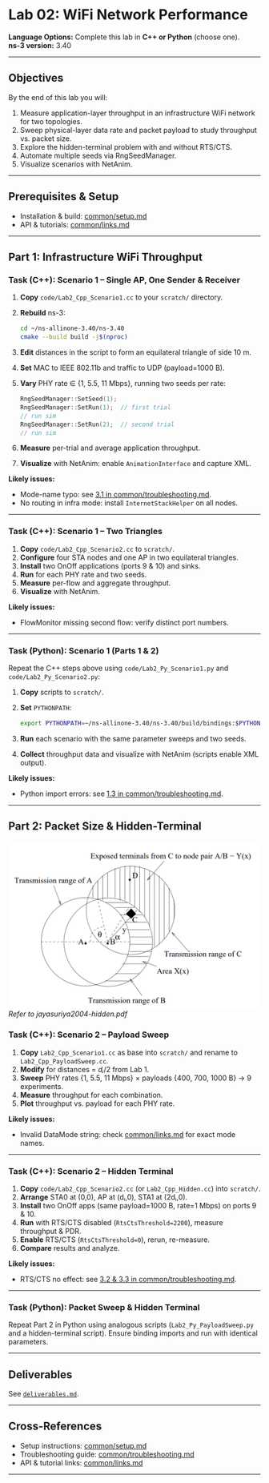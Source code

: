 # Lab 02: WiFi Network Performance

**Language Options:** Complete this lab in **C++ or Python** (choose one).  
**ns-3 version:** 3.40

---

## Objectives

By the end of this lab you will:

1. Measure application-layer throughput in an infrastructure WiFi network for two topologies.  
2. Sweep physical-layer data rate and packet payload to study throughput vs. packet size.  
3. Explore the hidden-terminal problem with and without RTS/CTS.  
4. Automate multiple seeds via RngSeedManager.  
5. Visualize scenarios with NetAnim.  

---

## Prerequisites & Setup

- Installation & build: [common/setup.md](../common/setup.md)  
- API & tutorials: [common/links.md](../common/links.md)

---

## Part 1: Infrastructure WiFi Throughput

### Task (C++): Scenario 1 – Single AP, One Sender & Receiver

1. **Copy** `code/Lab2_Cpp_Scenario1.cc` to your `scratch/` directory.  
2. **Rebuild** ns-3:
   ```bash
   cd ~/ns-allinone-3.40/ns-3.40
   cmake --build build -j$(nproc)
    ```

3. **Edit** distances in the script to form an equilateral triangle of side 10 m.
4. **Set** MAC to IEEE 802.11b and traffic to UDP (payload=1000 B).
5. **Vary** PHY rate ∈ {1, 5.5, 11 Mbps}, running two seeds per rate:

   ```cpp
   RngSeedManager::SetSeed(1);
   RngSeedManager::SetRun(1);  // first trial
   // run sim
   RngSeedManager::SetRun(2);  // second trial
   // run sim
   ```
6. **Measure** per-trial and average application throughput.
7. **Visualize** with NetAnim: enable `AnimationInterface` and capture XML.

**Likely issues:**

* Mode-name typo: see [3.1 in common/troubleshooting.md](../common/troubleshooting.md#31-mode-name-typo).
* No routing in infra mode: install `InternetStackHelper` on all nodes.

---

### Task (C++): Scenario 1 – Two Triangles

1. **Copy** `code/Lab2_Cpp_Scenario2.cc` to `scratch/`.
2. **Configure** four STA nodes and one AP in two equilateral triangles.
3. **Install** two OnOff applications (ports 9 & 10) and sinks.
4. **Run** for each PHY rate and two seeds.
5. **Measure** per-flow and aggregate throughput.
6. **Visualize** with NetAnim.

**Likely issues:**

* FlowMonitor missing second flow: verify distinct port numbers.

---

### Task (Python): Scenario 1 (Parts 1 & 2)

Repeat the C++ steps above using `code/Lab2_Py_Scenario1.py` and `code/Lab2_Py_Scenario2.py`:

1. **Copy** scripts to `scratch/`.
2. **Set** `PYTHONPATH`:

   ```bash
   export PYTHONPATH=~/ns-allinone-3.40/ns-3.40/build/bindings:$PYTHONPATH
   ```
3. **Run** each scenario with the same parameter sweeps and two seeds.
4. **Collect** throughput data and visualize with NetAnim (scripts enable XML output).

**Likely issues:**

* Python import errors: see [1.3 in common/troubleshooting.md](../common/troubleshooting.md#13-importerror-no-module-named-nscore).

---

## Part 2: Packet Size & Hidden-Terminal

![Two-Ray Ground Reflection Model](/common/images/hiddenTerminalScenario.png)  
*Refer to jayasuriya2004-hidden.pdf*

### Task (C++): Scenario 2 – Payload Sweep

1. **Copy** `Lab2_Cpp_Scenario1.cc` as base into `scratch/` and rename to `Lab2_Cpp_PayloadSweep.cc`.
2. **Modify** for distances = *dᵢ*/2 from Lab 1.
3. **Sweep** PHY rates {1, 5.5, 11 Mbps} × payloads {400, 700, 1000 B} → 9 experiments.
4. **Measure** throughput for each combination.
5. **Plot** throughput vs. payload for each PHY rate.

**Likely issues:**

* Invalid DataMode string: check [common/links.md](../common/links.md) for exact mode names.

---

### Task (C++): Scenario 2 – Hidden Terminal

1. **Copy** `code/Lab2_Cpp_Scenario2.cc` (or `Lab2_Cpp_Hidden.cc`) into `scratch/`.
2. **Arrange** STA0 at (0,0), AP at (dᵢ,0), STA1 at (2dᵢ,0).
3. **Install** two OnOff apps (same payload=1000 B, rate=1 Mbps) on ports 9 & 10.
4. **Run** with RTS/CTS disabled (`RtsCtsThreshold=2200`), measure throughput & PDR.
5. **Enable** RTS/CTS (`RtsCtsThreshold=0`), rerun, re-measure.
6. **Compare** results and analyze.

**Likely issues:**

* RTS/CTS no effect: see [3.2 & 3.3 in common/troubleshooting.md](../common/troubleshooting.md#32-rtscts-has-no-effect).

---

### Task (Python): Packet Sweep & Hidden Terminal

Repeat Part 2 in Python using analogous scripts (`Lab2_Py_PayloadSweep.py` and a hidden-terminal script). Ensure binding imports and run with identical parameters.

---

## Deliverables

See [`deliverables.md`](deliverables.md).

---

## Cross-References

* Setup instructions: [common/setup.md](../common/setup.md)
* Troubleshooting guide: [common/troubleshooting.md](../common/troubleshooting.md)
* API & tutorial links: [common/links.md](../common/links.md)

---
